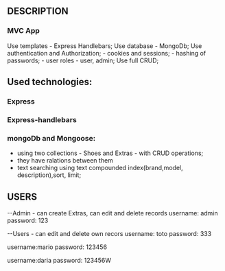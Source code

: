 ## DESCRIPTION

### MVC App

Use templates - Express Handlebars;
Use database - MongoDb;
Use authentication and Authorization; - cookies and sessions; - hashing of passwords; - user roles - user, admin;
Use full CRUD;

## Used technologies:

### Express

### Express-handlebars

### mongoDb and Mongoose:

-   using two collections - Shoes and Extras - with CRUD operations;
-   they have ralations between them
-   text searching using text compounded index(brand,model, description),sort, limit;

## USERS

--Admin - can create Extras, can edit and delete records
username: admin
password: 123

--Users - can edit and delete own recors
username: toto
password: 333

username:mario
password: 123456

username:daria
password: 123456W
